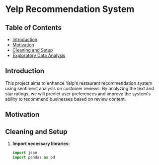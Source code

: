 # Yelp Recommendation System

## Table of Contents
- [Introduction](#introduction)
- [Motivation](#motivation)
- [Cleaning and Setup](#cleaning-and-setup)
- [Exploratory Data Analysis](#exploratory-data-analysis)

## Introduction
This project aims to enhance Yelp's restaurant recommendation system using sentiment analysis on customer reviews. By analyzing the text and star ratings, we will predict user preferences and improve the system's ability to recommend businesses based on review content.

## Motivation

## Cleaning and Setup
1. **Import necessary libraries:**
   ```python
   import json
   import pandas as pd

